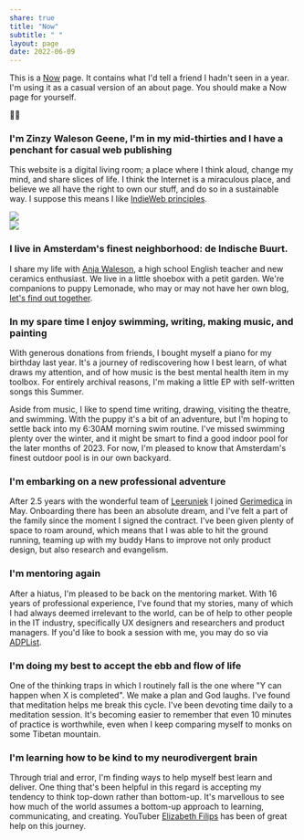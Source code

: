 ```yaml
---
share: true
title: "Now"
subtitle: " "
layout: page
date: 2022-06-09
---
```

This is a [Now](https://nownownow.com/) page. It contains what I'd tell a friend I hadn't seen in a year. I'm using it as a casual version of an about page. You should make a Now page for yourself. 

✌🏽

<!-- - Short summary of who I am
- Where I live
- Where I work
- What I do in my free time
- Who I'm hanging out with -->


### I'm Zinzy Waleson Geene, I'm in my mid-thirties and I have a penchant for casual web publishing
This website is a digital living room; a place where I think aloud, change my mind, and share slices of life. I think the Internet is a miraculous place, and believe we all have the right to own our stuff, and do so in a sustainable way. I suppose this means I like [IndieWeb principles](https://indieweb.org/principles).

<div class="my-2">
<div class="row">
<div class="col-6">
<img src="https://res.cloudinary.com/dbi2zounq/image/upload/v1649240297/me/FullSizeRender_copy_y5whli.jpg">
</div>
<div class="col-6">
<img src="https://res.cloudinary.com/dbi2zounq/image/upload/v1667744670/me/zinzy-2_eixpog.jpg">
</div>
</div>
</div>

### I live in Amsterdam's finest neighborhood: de Indische Buurt.
I share my life with [Anja Waleson](https://anjawaleson.notion.site/Anja-Waleson-0182c8df804b4b12ab6e70b5b5795a55), a high school English teacher and new ceramics enthusiast. We live in a little shoebox with a petit garden. We're companions to puppy Lemonade, who may or may not have her own blog, [let's find out together](https://lemonade.waleson.us).

### In my spare time I enjoy swimming, writing, making music, and painting
With generous donations from friends, I bought myself a piano for my birthday last year. It's a journey of rediscovering how I best learn, of what draws my attention, and of how music is the best mental health item in my toolbox. For entirely archival reasons, I'm making a little EP with self-written songs this Summer.

Aside from music, I like to spend time writing, drawing, visiting the theatre, and swimming. With the puppy it's a bit of an adventure, but I'm hoping to settle back into my 6:30AM morning swim routine. I've missed swimming plenty over the winter, and it might be smart to find a good indoor pool for the later months of 2023. For now, I'm pleased to know that Amsterdam's finest outdoor pool is in our own backyard.

### I'm embarking on a new professional adventure
After 2.5 years with the wonderful team of [Leeruniek](https://leeruniek.nl/) I joined [Gerimedica](https://gerimedica.nl/) in May. Onboarding there has been an absolute dream, and I've felt a part of the family since the moment I signed the contract. I've been given plenty of space to roam around, which means that I was able to hit the ground running, teaming up with my buddy Hans to improve not only product design, but also research and evangelism.

### I'm mentoring again
After a hiatus, I'm pleased to be back on the mentoring market. With 16 years of professional experience, I've found that my stories, many of which I had always deemed irrelevant to the world, can be of help to other people in the IT industry, specifically UX designers and researchers and product managers. If you'd like to book a session with me, you may do so via [ADPList](https://adplist.org/mentors/zinzy-nev-geene).

### I'm doing my best to accept the ebb and flow of life
One of the thinking traps in which I routinely fall is the one where "Y can happen when X is completed". We make a plan and God laughs. I've found that meditation helps me break this cycle. I've been devoting time daily to a meditation session. It's becoming easier to remember that even 10 minutes of practice is worthwhile, even when I keep comparing myself to monks on some Tibetan mountain.

### I'm learning how to be kind to my neurodivergent brain
Through trial and error, I'm finding ways to help myself best learn and deliver. One thing that's been helpful in this regard is accepting my tendency to think top-down rather than bottom-up. It's marvellous to see how much of the world assumes a bottom-up approach to learning, communicating, and creating. YouTuber [Elizabeth Filips](https://www.youtube.com/@elizabethfilips) has been of great help on this journey.
